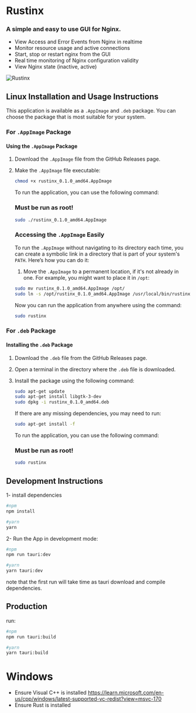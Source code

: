 # Rustinx
### A simple and easy to use GUI for Nginx.
- View Access and Error Events from Nginx in realtime
- Monitor resource usage and active connections
- Start, stop or restart nginx from the GUI
- Real time monitoring of Nginx configuration validity
- View Nginx state (inactive, active)
<!-- Screenshot -->
![Rustinx](https://i.imgur.com/KzkdGfc.png)
## Linux Installation and Usage Instructions
This application is available as a `.AppImage` and `.deb` package. You can choose the package that is most suitable for your system.
### For `.AppImage` Package

#### Using the `.AppImage` Package

1. Download the `.AppImage` file from the GitHub Releases page.
2. Make the `.AppImage` file executable:
   ```bash
   chmod +x rustinx_0.1.0_amd64.AppImage
   ```
    To run the application, you can use the following command:
    ### Must be run as root!
    ```bash
    sudo ./rustinx_0.1.0_amd64.AppImage
    ```
    ### Accessing the `.AppImage` Easily

    To run the `.AppImage` without navigating to its directory each time, you can create a symbolic link in a directory that is part of your system's `PATH`. Here’s how you can do it:

    1. Move the `.AppImage` to a permanent location, if it's not already in one. For example, you might want to place it in `/opt`:

    ```bash
    sudo mv rustinx_0.1.0_amd64.AppImage /opt/
    sudo ln -s /opt/rustinx_0.1.0_amd64.AppImage /usr/local/bin/rustinx
    ```
    Now you can run the application from anywhere using the command:
    ```bash
    sudo rustinx
    ```
### For `.deb` Package

#### Installing the `.deb` Package

1. Download the `.deb` file from the GitHub Releases page.
2. Open a terminal in the directory where the `.deb` file is downloaded.
3. Install the package using the following command:

   ```bash
   sudo apt-get update
   sudo apt-get install libgtk-3-dev
   sudo dpkg -i rustinx_0.1.0_amd64.deb
   ```
    If there are any missing dependencies, you may need to run:

    ```bash
    sudo apt-get install -f
    ```

    To run the application, you can use the following command:
    ### Must be run as root!
    ```bash
    sudo rustinx
    ```


## Development Instructions

1- install dependencies

```sh
#npm
npm install

#yarn
yarn
```

2- Run the App in development mode:

```sh
#npm
npm run tauri:dev

#yarn
yarn tauri:dev
```

note that the first run will take time as tauri download and compile dependencies.

## Production

run:

```sh
#npm
npm run tauri:build

#yarn
yarn tauri:build
```

# Windows
- Ensure Visual C++ is installed 
https://learn.microsoft.com/en-us/cpp/windows/latest-supported-vc-redist?view=msvc-170
- Ensure Rust is installed
